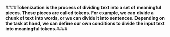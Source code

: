 ####****Tokenization is the process of dividing text into a set of meaningful pieces. These pieces are called tokens. 
For example, we can divide a chunk of text into words, or we can divide it into sentences.
Depending on the task at hand, we can define our own conditions to divide the input text into
meaningful tokens.****####
